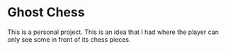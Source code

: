 # Ghost Chess
 This is a personal project. This is an idea that I had where the player can only see some in front of its chess pieces.
